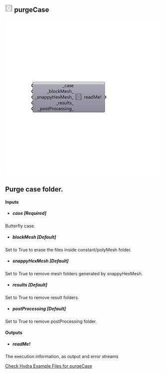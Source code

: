 ## ![](../../images/icons/purgeCase.png) purgeCase

![](../../images/components/purgeCase.png)

Purge case folder.
 -

#### Inputs
* ##### case [Required]
Butterfly case.
* ##### blockMesh [Default]
Set to True to erase the files inside constant/polyMesh folder.
* ##### snappyHexMesh [Default]
Set to True to remove mesh folders generated by snappyHexMesh.
* ##### results [Default]
Set to True to remove result folders.
* ##### postProcessing [Default]
Set to True to remove postProcessing folder.

#### Outputs
* ##### readMe!
The execution information, as output and error streams


[Check Hydra Example Files for purgeCase](https://hydrashare.github.io/hydra/index.html?keywords=Butterfly_purgeCase)